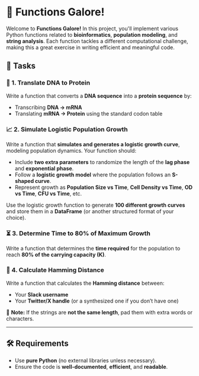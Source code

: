 # 🚀 Functions Galore!

Welcome to **Functions Galore!** In this project, you'll implement various Python functions related to **bioinformatics**, **population modeling**, and **string analysis**. Each function tackles a different computational challenge, making this a great exercise in writing efficient and meaningful code.

## 📌 Tasks

### 🧬 1. Translate DNA to Protein

Write a function that converts a **DNA sequence** into a **protein sequence** by:

- Transcribing **DNA → mRNA**
- Translating **mRNA → Protein** using the standard codon table

### 📈 2. Simulate Logistic Population Growth

Write a function that **simulates and generates a logistic growth curve**, modeling population dynamics. Your function should:

- Include **two extra parameters** to randomize the length of the **lag phase** and **exponential phase**.
- Follow a **logistic growth model** where the population follows an **S-shaped curve**.
- Represent growth as **Population Size vs Time**, **Cell Density vs Time**, **OD vs Time**, **CFU vs Time**, etc.

Use the logistic growth function to generate **100 different growth curves** and store them in a **DataFrame** (or another structured format of your choice).

### ⏳ 3. Determine Time to 80% of Maximum Growth

Write a function that determines the **time required** for the population to reach **80% of the carrying capacity (K)**.

### 🔢 4. Calculate Hamming Distance

Write a function that calculates the **Hamming distance** between:

- Your **Slack username**
- Your **Twitter/X handle** (or a synthesized one if you don’t have one)

📌 **Note:** If the strings are **not the same length**, pad them with extra words or characters.

---

## 🛠 Requirements

- Use **pure Python** (no external libraries unless necessary).
- Ensure the code is **well-documented**, **efficient**, and **readable**.
